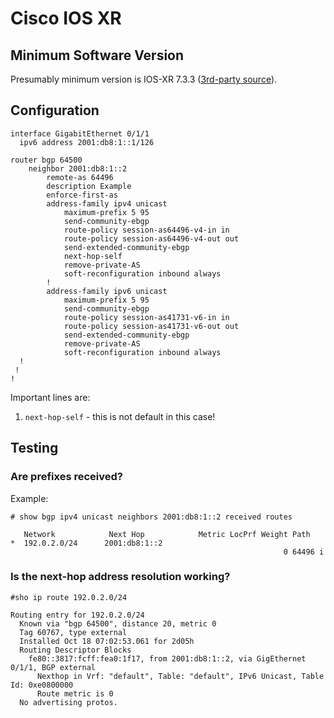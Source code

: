 # Cisco IOS XR

## Minimum Software Version

Presumably minimum version is IOS-XR 7.3.3 ([3rd-party source](https://www.ausnog.net/sites/default/files/ausnog-2022/presentations/ausnog_2022-day2-07-cooper_lees-who_needs_arp_v4_via_v6.pdf)).

## Configuration

```
interface GigabitEthernet 0/1/1
  ipv6 address 2001:db8:1::1/126

router bgp 64500
    neighbor 2001:db8:1::2
        remote-as 64496
        description Example
        enforce-first-as
        address-family ipv4 unicast
            maximum-prefix 5 95
            send-community-ebgp
            route-policy session-as64496-v4-in in
            route-policy session-as64496-v4-out out
            send-extended-community-ebgp
            next-hop-self
            remove-private-AS
            soft-reconfiguration inbound always
        !
        address-family ipv6 unicast
            maximum-prefix 5 95
            send-community-ebgp
            route-policy session-as41731-v6-in in
            route-policy session-as41731-v6-out out
            send-extended-community-ebgp
            remove-private-AS
            soft-reconfiguration inbound always
  !
 !
!
```

Important lines are:

1. `next-hop-self` - this is not default in this case!

## Testing

### Are prefixes received?

Example:

```
# show bgp ipv4 unicast neighbors 2001:db8:1::2 received routes

   Network            Next Hop            Metric LocPrf Weight Path
*  192.0.2.0/24      2001:db8:1::2
                                                             0 64496 i

```

### Is the next-hop address resolution working?

```
#sho ip route 192.0.2.0/24

Routing entry for 192.0.2.0/24
  Known via "bgp 64500", distance 20, metric 0
  Tag 60767, type external
  Installed Oct 18 07:02:53.061 for 2d05h
  Routing Descriptor Blocks
    fe80::3817:fcff:fea0:1f17, from 2001:db8:1::2, via GigEthernet 0/1/1, BGP external
      Nexthop in Vrf: "default", Table: "default", IPv6 Unicast, Table Id: 0xe0800000
      Route metric is 0
  No advertising protos.
```



